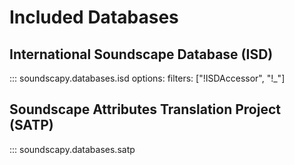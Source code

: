 # Included Databases

## International Soundscape Database (ISD)

::: soundscapy.databases.isd
    options:
        filters: ["!ISDAccessor", "!_"]

## Soundscape Attributes Translation Project (SATP)

::: soundscapy.databases.satp
